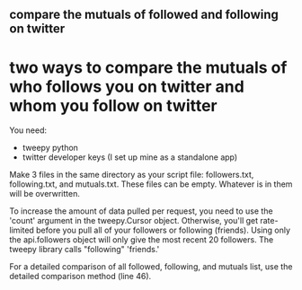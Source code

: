 ## compare the mutuals of followed and following on twitter
# two ways to compare the mutuals of who follows you on twitter and whom you follow on twitter

You need:
* tweepy python
* twitter developer keys (I set up mine as a standalone app)

Make 3 files in the same directory as your script file: followers.txt, following.txt, and mutuals.txt. These files can be empty. Whatever is in them will be overwritten.

To increase the amount of data pulled per request, you need to use the 'count' argument in the tweepy.Cursor object. Otherwise, you'll get rate-limited before you pull all of your followers or following (friends).
Using only the api.followers object will only give the most recent 20 followers.
The tweepy library calls "following" 'friends.'

For a detailed comparison of all followed, following, and mutuals list, use the detailed comparison method (line 46).
